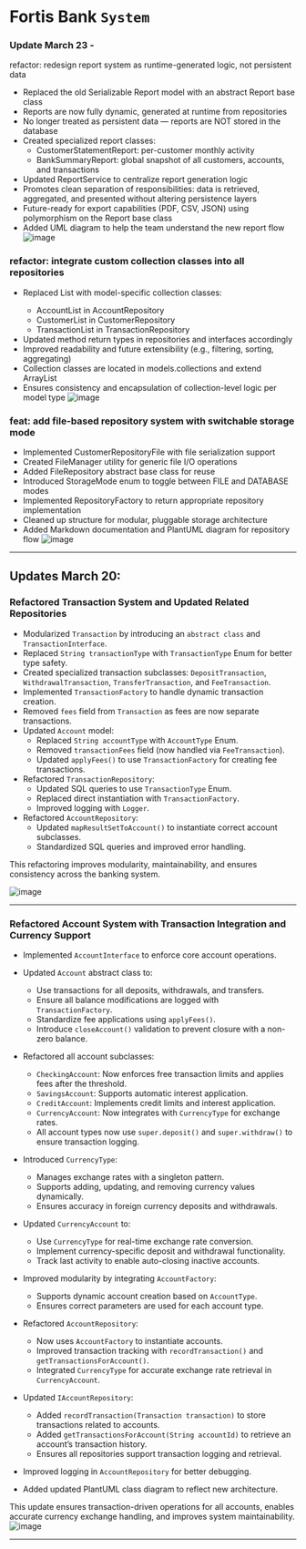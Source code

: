 # Fortis Bank `System`


### Update March 23 - 

refactor: redesign report system as runtime-generated logic, not persistent data

- Replaced the old Serializable Report model with an abstract Report base class
- Reports are now fully dynamic, generated at runtime from repositories
- No longer treated as persistent data — reports are NOT stored in the database
- Created specialized report classes:
  - CustomerStatementReport: per-customer monthly activity
  - BankSummaryReport: global snapshot of all customers, accounts, and transactions
- Updated ReportService to centralize report generation logic
- Promotes clean separation of responsibilities: data is retrieved, aggregated, and presented without altering persistence layers
- Future-ready for export capabilities (PDF, CSV, JSON) using polymorphism on the Report base class
- Added UML diagram to help the team understand the new report flow
![image](https://github.com/user-attachments/assets/2e80cba7-e2e4-4e8e-be5f-b68dd9730a55)


### refactor: integrate custom collection classes into all repositories

- Replaced List<T> with model-specific collection classes:
  - AccountList in AccountRepository
  - CustomerList in CustomerRepository
  - TransactionList in TransactionRepository
- Updated method return types in repositories and interfaces accordingly
- Improved readability and future extensibility (e.g., filtering, sorting, aggregating)
- Collection classes are located in models.collections and extend ArrayList<T>
- Ensures consistency and encapsulation of collection-level logic per model type
![image](https://github.com/user-attachments/assets/04e331e9-8e93-4255-b93c-c6abc2eac89c)


### feat: add file-based repository system with switchable storage mode

- Implemented CustomerRepositoryFile with file serialization support
- Created FileManager utility for generic file I/O operations
- Added FileRepository<T> abstract base class for reuse
- Introduced StorageMode enum to toggle between FILE and DATABASE modes
- Implemented RepositoryFactory to return appropriate repository implementation
- Cleaned up structure for modular, pluggable storage architecture
- Added Markdown documentation and PlantUML diagram for repository flow
![image](https://github.com/user-attachments/assets/11cc633d-1221-487d-9d23-8bf68f8d141a)

---

## Updates March 20:

### Refactored Transaction System and Updated Related Repositories

- Modularized `Transaction` by introducing an `abstract class` and `TransactionInterface`.
- Replaced `String transactionType` with `TransactionType` Enum for better type safety.
- Created specialized transaction subclasses: `DepositTransaction`, `WithdrawalTransaction`, `TransferTransaction`, and `FeeTransaction`.
- Implemented `TransactionFactory` to handle dynamic transaction creation.
- Removed `fees` field from `Transaction` as fees are now separate transactions.
- Updated `Account` model:
  - Replaced `String accountType` with `AccountType` Enum.
  - Removed `transactionFees` field (now handled via `FeeTransaction`).
  - Updated `applyFees()` to use `TransactionFactory` for creating fee transactions.
- Refactored `TransactionRepository`:
  - Updated SQL queries to use `TransactionType` Enum.
  - Replaced direct instantiation with `TransactionFactory`.
  - Improved logging with `Logger`.
- Refactored `AccountRepository`:
  - Updated `mapResultSetToAccount()` to instantiate correct account subclasses.
  - Standardized SQL queries and improved error handling.

This refactoring improves modularity, maintainability, and ensures consistency across the banking system.

![image](https://github.com/user-attachments/assets/6a5efe75-3826-45d3-956d-2bd6fbbaed4a)

---

### Refactored Account System with Transaction Integration and Currency Support

- Implemented `AccountInterface` to enforce core account operations.
- Updated `Account` abstract class to:
  - Use transactions for all deposits, withdrawals, and transfers.
  - Ensure all balance modifications are logged with `TransactionFactory`.
  - Standardize fee applications using `applyFees()`.
  - Introduce `closeAccount()` validation to prevent closure with a non-zero balance.

- Refactored all account subclasses:
  - `CheckingAccount`: Now enforces free transaction limits and applies fees after the threshold.
  - `SavingsAccount`: Supports automatic interest application.
  - `CreditAccount`: Implements credit limits and interest application.
  - `CurrencyAccount`: Now integrates with `CurrencyType` for exchange rates.
  - All account types now use `super.deposit()` and `super.withdraw()` to ensure transaction logging.

- Introduced `CurrencyType`:
  - Manages exchange rates with a singleton pattern.
  - Supports adding, updating, and removing currency values dynamically.
  - Ensures accuracy in foreign currency deposits and withdrawals.

- Updated `CurrencyAccount` to:
  - Use `CurrencyType` for real-time exchange rate conversion.
  - Implement currency-specific deposit and withdrawal functionality.
  - Track last activity to enable auto-closing inactive accounts.

- Improved modularity by integrating `AccountFactory`:
  - Supports dynamic account creation based on `AccountType`.
  - Ensures correct parameters are used for each account type.

- Refactored `AccountRepository`:
  - Now uses `AccountFactory` to instantiate accounts.
  - Improved transaction tracking with `recordTransaction()` and `getTransactionsForAccount()`.
  - Integrated `CurrencyType` for accurate exchange rate retrieval in `CurrencyAccount`.

- Updated `IAccountRepository`:
  - Added `recordTransaction(Transaction transaction)` to store transactions related to accounts.
  - Added `getTransactionsForAccount(String accountId)` to retrieve an account’s transaction history.
  - Ensures all repositories support transaction logging and retrieval.

- Improved logging in `AccountRepository` for better debugging.
- Added updated PlantUML class diagram to reflect new architecture.

This update ensures transaction-driven operations for all accounts, enables accurate currency exchange handling, and improves system maintainability.
![image](https://github.com/user-attachments/assets/3dde4cf0-17c2-4093-9e00-952093fc627c)

---


